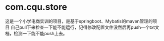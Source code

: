 # com.cqu.store
这是一个小学电商实训的项目，是基于springboot、Mybatis的maven管理的项目
自己pull下来检查一下能不能运行，记得修改配置文件没然后再push一个txt文档，检测一下能不能push上去。

